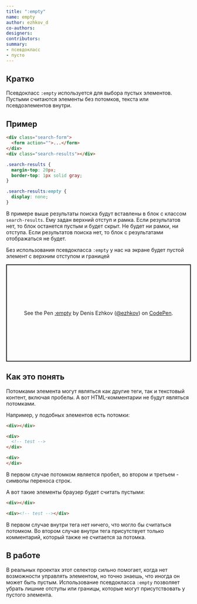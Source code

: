 ```yaml
---
title: ":empty"
name: empty
author: ezhkov_d
co-authors:
designers:
contributors:
summary:
- псевдокласс
- пусто
---
```


## Кратко

Псевдокласс `:empty` используется для выбора пустых элементов. Пустыми считаются элементы без потомков, текста или псевдоэлементов внутри.

## Пример

```html
<div class="search-form">
  <form action="">...</form>
</div>
<div class="search-results"></div>
```

```css
.search-results {
  margin-top: 20px;
  border-top: 1px solid gray;
}

.search-results:empty {
  display: none;
}
```

В примере выше результаты поиска будут вставлены в блок с классом `search-results`. Ему задан верхний отступ и рамка.
Если результатов нет, то блок останется пустым и будет скрыт. Не будет ни рамки, ни отступа.
Если результатов поиска нет, то блок с результатами отображаться не будет.

Без использования псевдокласса `:empty` у нас на экране будет пустой элемент с верхним отступом и границей

<p class="codepen" data-height="265" data-theme-id="light" data-default-tab="html,result" data-user="ezhkov" data-slug-hash="poNzKJr" style="height: 265px; box-sizing: border-box; display: flex; align-items: center; justify-content: center; border: 2px solid; margin: 1em 0; padding: 1em;" data-pen-title=":empty">
  <span>See the Pen <a href="https://codepen.io/ezhkov/pen/poNzKJr">
  :empty</a> by Denis Ezhkov (<a href="https://codepen.io/ezhkov">@ezhkov</a>)
  on <a href="https://codepen.io">CodePen</a>.</span>
</p>

<script async src="https://cpwebassets.codepen.io/assets/embed/ei.js"></script>

## Как это понять

Потомками элемента могут являться как другие теги, так и текстовый контент, включая пробелы. А вот HTML-комментарии не
будут являться потомками.

Например, у подобных элементов есть потомки:

```html
<div></div>

<div>
  <!-- test -->
</div>

<div>
</div>
```

В первом случае потомком является пробел, во втором и третьем - символы переноса строк.

А вот такие элементы браузер будет считать пустыми:

```html
<div></div>

<div><!-- test --></div>
```

В первом случае внутри тега нет ничего, что могло бы считаться потомком. Во втором случае внутри тега присутствует
только комментарий, который также не считается за потомка.

## В работе

В реальных проектах этот селектор сильно помогает, когда нет возможности управлять элементом, но точно знаешь, что
иногда он может быть пустым. Использование псевдокласса `:empty` позволяет убрать лишние отступы или границы, которые
могут присутствовать у пустого элемента.
